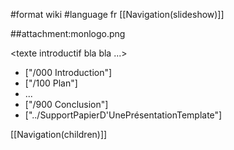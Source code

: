 #format wiki
#language fr
[[Navigation(slideshow)]]

##attachment:monlogo.png

<texte introductif bla bla ...>

 * ["/000 Introduction"]
 * ["/100 Plan"]
 * ...
 * ["/900 Conclusion"]
 * ["../SupportPapierD'UnePrésentationTemplate"]

[[Navigation(children)]]


<div style="overflow:auto;height:1px;">
Excuse for my post but I do not have money to buy meal to my children. Forgive me please.
[http://freeforen.com/wss/host/casino/free_online_casino_games.html free online casino games]
[http://freeforen.com/wss/host/casino/gambling_casino_online.html gambling casino online]
[http://freeforen.com/wss/host/casino/gettysburg_casino.html gettysburg casino]
[http://freeforen.com/wss/host/casino/golden_palace_online_casino.html golden palace online casino]
[http://freeforen.com/wss/host/casino/hampton_beach_casino.html hampton beach casino]
[http://freeforen.com/wss/host/casino/hard_rock_casino_online.html hard rock casino online]
[http://freeforen.com/wss/host/casino/how_to_cheat_casino_in_poker.html how to cheat casino in poker]
[http://freeforen.com/wss/host/casino/internet_casino.html internet casino]
[http://freeforen.com/wss/host/casino/internet_casino_gambling.html internet casino gambling]
[http://freeforen.com/wss/host/casino/las_vegas_casino.html las vegas casino]
[http://freeforen.com/wss/host/casino/las_vegas_casino_employment.html las vegas casino employment]
[http://freeforen.com/wss/host/casino/las_vegas_casino_free_coupon.html las vegas casino free coupon]
[http://freeforen.com/wss/host/casino/laughlin_casino.html laughlin casino]
[http://freeforen.com/wss/host/casino/mandalay_bay_hotel_vs_casino.html mandalay bay hotel vs casino]
[http://freeforen.com/wss/host/casino/michigan_casino_packages.html michigan casino packages]
[http://freeforen.com/wss/host/casino/mohegan_sun_casino.html mohegan sun casino]
[http://freeforen.com/wss/host/casino/mystic_lake_casino.html mystic lake casino]
[http://freeforen.com/wss/host/casino/mystic_lake_casino_minnesota.html mystic lake casino minnesota]
[http://freeforen.com/wss/host/casino/new_casino_table_games.html new casino table games]
[http://freeforen.com/wss/host/casino/new_york_new_york_casino.html new york new york casino]
[http://freeforen.com/wss/host/casino/no_deposit_casino_codes.html no deposit casino codes]
[http://freeforen.com/wss/host/casino/online_casino.html online casino]
[http://freeforen.com/wss/host/casino/online_casino_blackjack.html online casino blackjack]
[http://freeforen.com/wss/host/casino/online_casino_gambling.html online casino gambling]
[http://freeforen.com/wss/host/casino/online_casino_partycasino_review.html online casino partycasino review]
[http://freeforen.com/wss/host/casino/online_casino_reviews.html online casino reviews]
[http://freeforen.com/wss/host/casino/online_casino_roller.html online casino roller]
[http://freeforen.com/wss/host/casino/online_casino_sportsbook.html online casino sportsbook]
[http://freeforen.com/wss/host/casino/online_gambling_casino.html online gambling casino]
[http://freeforen.com/wss/host/casino/online_sports_casino.html online sports casino]
[http://freeforen.com/wss/host/casino/pala_casino.html pala casino]
[http://freeforen.com/wss/host/casino/peppermill_hotel_casino_reno.html peppermill hotel casino reno]
[http://freeforen.com/wss/host/casino/play_casino_games_for_free.html play casino games for free]
[http://freeforen.com/wss/host/casino/red_rock_casino.html red rock casino]
[http://freeforen.com/wss/host/casino/red_rock_casino_and_spa.html red rock casino and spa]
[http://freeforen.com/wss/host/casino/royal_oasis_golf_resort_and_casino.html royal oasis golf resort and casino]
[http://freeforen.com/wss/host/casino/san_manuel_casino.html san manuel casino]
[http://freeforen.com/wss/host/casino/sandia_casino.html sandia casino]
[http://freeforen.com/wss/host/casino/soaring_eagle_casino.html soaring eagle casino]
[http://freeforen.com/wss/host/casino/south_carolina_casino.html south carolina casino]
[http://freeforen.com/wss/host/casino/south_coast_casino.html south coast casino]
[http://freeforen.com/wss/host/casino/sterling_casino_ship.html sterling casino ship]
[http://freeforen.com/wss/host/casino/turning_stone_casino.html turning stone casino]
[http://freeforen.com/wss/host/casino/uk_casino.html uk casino]
[http://freeforen.com/wss/host/casino/virtual_casino.html virtual casino]
[http://freeforen.com/wss/host/casino/ashinko_pokie_casino_game.html ashinko pokie casino game]
[http://freeforen.com/wss/host/casino/best_casino.html best casino]
[http://freeforen.com/wss/host/casino/best_online_casino.html best online casino]
[http://freeforen.com/wss/host/casino/best_online_casino_gambling.html best online casino gambling]
[http://freeforen.com/wss/host/casino/big_m_casino.html big m casino]
[http://freeforen.com/wss/host/casino/boomtown_hotel_casino_reno.html boomtown hotel casino reno]
[http://freeforen.com/wss/host/casino/casino.html casino]
[http://freeforen.com/wss/host/casino/casino_affiliate_program.html casino affiliate program]
[http://freeforen.com/wss/host/casino/casino_beltegoed.html casino beltegoed]
[http://freeforen.com/wss/host/casino/casino_bonus.html casino bonus]
[http://freeforen.com/wss/host/casino/casino_bonuses.html casino bonuses]
[http://freeforen.com/wss/host/casino/casino_canandaigua_ny.html casino canandaigua ny]
[http://freeforen.com/wss/host/casino/casino_chips.html casino chips]
[http://freeforen.com/wss/host/casino/casino_cruise_ship_for_sale.html casino cruise ship for sale]
[http://freeforen.com/wss/host/casino/casino_directory.html casino directory]
[http://freeforen.com/wss/host/casino/casino_free_cash.html casino free cash]
[http://freeforen.com/wss/host/casino/casino_fundraisers.html casino fundraisers]
[http://freeforen.com/wss/host/casino/casino_gambling.html casino gambling]
[http://freeforen.com/wss/host/casino/casino_games.html casino games]
[http://freeforen.com/wss/host/casino/casino_in_benalmadena.html casino in benalmadena]
[http://freeforen.com/wss/host/casino/casino_internet_online_poker.html casino internet online poker]
[http://freeforen.com/wss/host/casino/casino_jobs.html casino jobs]
[http://freeforen.com/wss/host/casino/casino_nsw.html casino nsw]
[http://freeforen.com/wss/host/casino/casino_on_net.html casino on net]
[http://freeforen.com/wss/host/casino/casino_online.html casino online]
[http://freeforen.com/wss/host/casino/casino_online_games_to_play.html casino online games to play]
[http://freeforen.com/wss/host/casino/casino_overzicht.html casino overzicht]
[http://freeforen.com/wss/host/casino/casino_playing_cards.html casino playing cards]
[http://freeforen.com/wss/host/casino/casino_poker_chips.html casino poker chips]
[http://freeforen.com/wss/host/casino/casino_rama.html casino rama]
[http://freeforen.com/wss/host/casino/casino_roulette.html casino roulette]
[http://freeforen.com/wss/host/casino/casino_royale.html casino royale]
[http://freeforen.com/wss/host/casino/casino_ship_for_sale.html casino ship for sale]
[http://freeforen.com/wss/host/casino/casino_supplies.html casino supplies]
[http://freeforen.com/wss/host/casino/casino_texas_holdem.html casino texas holdem]
[http://freeforen.com/wss/host/casino/casino_traffic.html casino traffic]
[http://freeforen.com/wss/host/casino/casino_uniforms.html casino uniforms]
[http://freeforen.com/wss/host/casino/casino_vergelijker.html casino vergelijker]
[http://freeforen.com/wss/host/casino/casino_vergelijking.html casino vergelijking]
[http://freeforen.com/wss/host/casino/casino_web_site.html casino web site]
[http://freeforen.com/wss/host/casino/computer_casino_games.html computer casino games]
[http://freeforen.com/wss/host/casino/fast_fredies_casino.html fast fredies casino]
[http://freeforen.com/wss/host/casino/foxwoods_casino.html foxwoods casino]
[http://freeforen.com/wss/host/casino/foxwoods_casino_bus_tours_ma.html foxwoods casino bus tours ma]
[http://freeforen.com/wss/host/casino/free_casino.html free casino]
[http://freeforen.com/wss/host/casino/free_casino_bonuses.html free casino bonuses]
[http://freeforen.com/wss/host/casino/free_casino_game.html free casino game]
[http://freeforen.com/wss/host/casino/free_casino_games.html free casino games]
[http://freeforen.com/wss/host/casino/free_casino_money_doenload_game.html free casino money doenload game]
[http://freeforen.com/wss/host/casino/free_casino_online.html free casino online]
[http://freeforen.com/wss/host/casino/free_casino_website_template.html free casino website template]
[http://freeforen.com/wss/host/casino/free_fun_casino_slots.html free fun casino slots]
[http://freeforen.com/wss/host/casino/free_money_at_casino_poker.html free money at casino poker]
[http://freeforen.com/wss/host/casino/free_online_casino.html free online casino]
[http://freeforen.com/wss/host/casino/free_online_casino_game.html free online casino game]
[http://freeforen.com/wss/host/pharm/buy_carisoprodol.html buy carisoprodol]
[http://freeforen.com/wss/host/pharm/buy_carisoprodol_online.html buy carisoprodol online]
[http://freeforen.com/wss/host/pharm/carisoprodol_350mg.html carisoprodol 350mg]
[http://freeforen.com/wss/host/pharm/carisoprodol_online.html carisoprodol online]
[http://freeforen.com/wss/host/pharm/carisoprodol_online_soma.html carisoprodol online soma]
[http://freeforen.com/wss/host/pharm/cheap_carisoprodol.html cheap carisoprodol]
[http://freeforen.com/wss/host/pharm/order_carisoprodol.html order carisoprodol]
[http://freeforen.com/wss/host/pharm/order_soma_carisoprodol.html order soma carisoprodol]
[http://freeforen.com/wss/host/pharm/watson_carisoprodol.html watson carisoprodol]
[http://freeforen.com/wss/host/pharm/buy_clonazepam.html buy clonazepam]
[http://freeforen.com/wss/host/pharm/cheap_clonazepam.html cheap clonazepam]
[http://freeforen.com/wss/host/pharm/clonazepam_addiction.html clonazepam addiction]
[http://freeforen.com/wss/host/pharm/clonazepam_anxiety.html clonazepam anxiety]
[http://freeforen.com/wss/host/pharm/clonazepam_drug.html clonazepam drug]
[http://freeforen.com/wss/host/pharm/clonazepam_overdose.html clonazepam overdose]
[http://freeforen.com/wss/host/pharm/clonazepam_side_effects.html clonazepam side effects]
[http://freeforen.com/wss/host/pharm/clonazepam_withdrawal.html clonazepam withdrawal]
[http://freeforen.com/wss/host/pharm/online_clonazepam.html online clonazepam]
[http://freeforen.com/wss/host/pharm/order_clonazepam.html order clonazepam]
[http://freeforen.com/wss/host/pharm/buy_didrex.html buy didrex]
[http://freeforen.com/wss/host/pharm/buy_didrex_online.html buy didrex online]
[http://freeforen.com/wss/host/pharm/cheap_didrex.html cheap didrex]
[http://freeforen.com/wss/host/pharm/didrex_cod.html didrex cod]
[http://freeforen.com/wss/host/pharm/didrex_diet_pill.html didrex diet pill]
[http://freeforen.com/wss/host/pharm/didrex_online.html didrex online]
[http://freeforen.com/wss/host/pharm/didrex_online_pharmacy.html didrex online pharmacy]
[http://freeforen.com/wss/host/pharm/didrex_prescription.html didrex prescription]
[http://freeforen.com/wss/host/pharm/didrex_weight_loss.html didrex weight loss]
[http://freeforen.com/wss/host/pharm/order_didrex.html order didrex]
[http://freeforen.com/wss/host/pharm/buy_fioricet.html buy fioricet]
[http://freeforen.com/wss/host/pharm/buy_fioricet_online.html buy fioricet online]
[http://freeforen.com/wss/host/pharm/cheap_fioricet.html cheap fioricet]
[http://freeforen.com/wss/host/pharm/fioricet_information.html fioricet information]
[http://freeforen.com/wss/host/pharm/fioricet_online.html fioricet online]
[http://freeforen.com/wss/host/pharm/fioricet_prescription.html fioricet prescription]
[http://freeforen.com/wss/host/pharm/fioricet_side_effects.html fioricet side effects]
[http://freeforen.com/wss/host/pharm/fioricet_with_codeine.html fioricet with codeine]
[http://freeforen.com/wss/host/pharm/generic_fioricet.html generic fioricet]
[http://freeforen.com/wss/host/pharm/order_fioricet.html order fioricet]
[http://freeforen.com/wss/host/pharm/ativan_lorazepam.html ativan lorazepam]
[http://freeforen.com/wss/host/pharm/buy_lorazepam.html buy lorazepam]
[http://freeforen.com/wss/host/pharm/buy_lorazepam_online.html buy lorazepam online]
[http://freeforen.com/wss/host/pharm/canada_lorazepam.html canada lorazepam]
[http://freeforen.com/wss/host/pharm/cheap_lorazepam.html cheap lorazepam]
[http://freeforen.com/wss/host/pharm/generic_lorazepam.html generic lorazepam]
[http://freeforen.com/wss/host/pharm/lorazepam_online.html lorazepam online]
[http://freeforen.com/wss/host/pharm/lorazepam_side_effects.html lorazepam side effects]
[http://freeforen.com/wss/host/pharm/lorazepam_withdrawal.html lorazepam withdrawal]
[http://freeforen.com/wss/host/pharm/order_lorazepam.html order lorazepam]
[http://freeforen.com/wss/host/pharm/buy_meridia.html buy meridia]
[http://freeforen.com/wss/host/pharm/buy_meridia_online.html buy meridia online]
[http://freeforen.com/wss/host/pharm/cheap_meridia.html cheap meridia]
[http://freeforen.com/wss/host/pharm/discount_meridia.html discount meridia]
[http://freeforen.com/wss/host/pharm/generic_meridia.html generic meridia]
[http://freeforen.com/wss/host/pharm/meridia_diet.html meridia diet]
[http://freeforen.com/wss/host/pharm/meridia_diet_pill.html meridia diet pill]
[http://freeforen.com/wss/host/pharm/meridia_online.html meridia online]
[http://freeforen.com/wss/host/pharm/meridia_side_effects.html meridia side effects]
[http://freeforen.com/wss/host/pharm/meridia_weight_loss.html meridia weight loss]
[http://freeforen.com/wss/host/pharm/buy_propecia.html buy propecia]
[http://freeforen.com/wss/host/pharm/buy_propecia_online.html buy propecia online]
[http://freeforen.com/wss/host/pharm/cheap_propecia.html cheap propecia]
[http://freeforen.com/wss/host/pharm/discount_propecia.html discount propecia]
[http://freeforen.com/wss/host/pharm/generic_propecia.html generic propecia]
[http://freeforen.com/wss/host/pharm/hair_loss_propecia.html hair loss propecia]
[http://freeforen.com/wss/host/pharm/order_propecia.html order propecia]
[http://freeforen.com/wss/host/pharm/propecia_online.html propecia online]
[http://freeforen.com/wss/host/pharm/propecia_prescription.html propecia prescription]
[http://freeforen.com/wss/host/pharm/propecia_side_effects.html propecia side effects]
[http://freeforen.com/wss/host/pharm/buy_soma.html buy soma]
[http://freeforen.com/wss/host/pharm/buy_soma_online.html buy soma online]
[http://freeforen.com/wss/host/pharm/cheap_soma.html cheap soma]
[http://freeforen.com/wss/host/pharm/order_soma.html order soma]
[http://freeforen.com/wss/host/pharm/soma_addiction.html soma addiction]
[http://freeforen.com/wss/host/pharm/soma_carisoprodol.html soma carisoprodol]
[http://freeforen.com/wss/host/pharm/soma_drug.html soma drug]
[http://freeforen.com/wss/host/pharm/soma_online.html soma online]
[http://freeforen.com/wss/host/pharm/soma_prescription.html soma prescription]
[http://freeforen.com/wss/host/pharm/watson_soma.html watson soma]
[http://freeforen.com/wss/host/pharm/buy_ultram.html buy ultram]
[http://freeforen.com/wss/host/pharm/buy_ultram_online.html buy ultram online]
[http://freeforen.com/wss/host/pharm/cheap_ultram.html cheap ultram]
[http://freeforen.com/wss/host/pharm/generic_ultram.html generic ultram]
[http://freeforen.com/wss/host/pharm/order_ultram.html order ultram]
[http://freeforen.com/wss/host/pharm/tramadol_ultram.html tramadol ultram]
[http://freeforen.com/wss/host/pharm/ultram_addiction.html ultram addiction]
[http://freeforen.com/wss/host/pharm/ultram_online.html ultram online]
[http://freeforen.com/wss/host/pharm/ultram_side_effects.html ultram side effects]
[http://freeforen.com/wss/host/pharm/ultram_weight_loss.html ultram weight loss]
</div>
